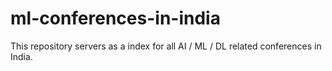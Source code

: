 # ml-conferences-in-india
This repository servers as a index for all AI / ML / DL related conferences in India.
